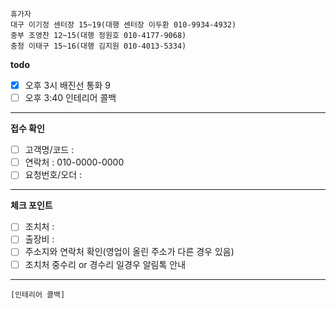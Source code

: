 ```
휴가자
대구 이기정 센터장 15~19(대행 센터장 이두환 010-9934-4932)
중부 조영찬 12~15(대행 정원호 010-4177-9068)
충청 이태구 15~16(대행 김지원 010-4013-5334)
```

**todo**
- [x] 오후 3시 배진선 통화 9
- [ ] 오후 3:40 인테리어 콜백
---
**접수 확인**
- [ ] 고객명/코드 : 
- [ ] 연락처 : 010-0000-0000
- [ ] 요청번호/오더 : 
---
**체크 포인트**
- [ ] 조치처 : 
- [ ] 출장비 : 
- [ ] 주소지와 연락처 확인(영업이 올린 주소가 다른 경우 있음)
- [ ] 조치처 중수리 or 경수리 일경우 알림톡 안내
---
```
[인테리어 콜백]
```